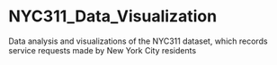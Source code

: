 # NYC311_Data_Visualization
Data analysis and visualizations of the NYC311 dataset, which records service requests made by New York City residents
